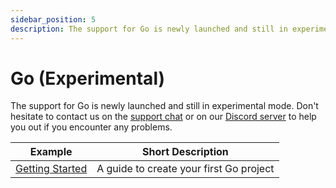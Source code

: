 ```yaml
---
sidebar_position: 5
description: The support for Go is newly launched and still in experimental mode. Don't hesitate to contact us on the support chat or on our Discord server for help
---
```


# Go (Experimental)

<head>
  <title>Go (Experimental)</title>
</head>

The support for Go is newly launched and still in experimental mode. Don't hesitate to contact us on the [support chat](https://app.genez.io) or on our [Discord server](https://discord.com/invite/uc9H5YKjXv) to help you out if you encounter any problems.

| Example                            | Short Description                       |
| ---------------------------------- | --------------------------------------- |
| [Getting Started](getting-started) | A guide to create your first Go project |
